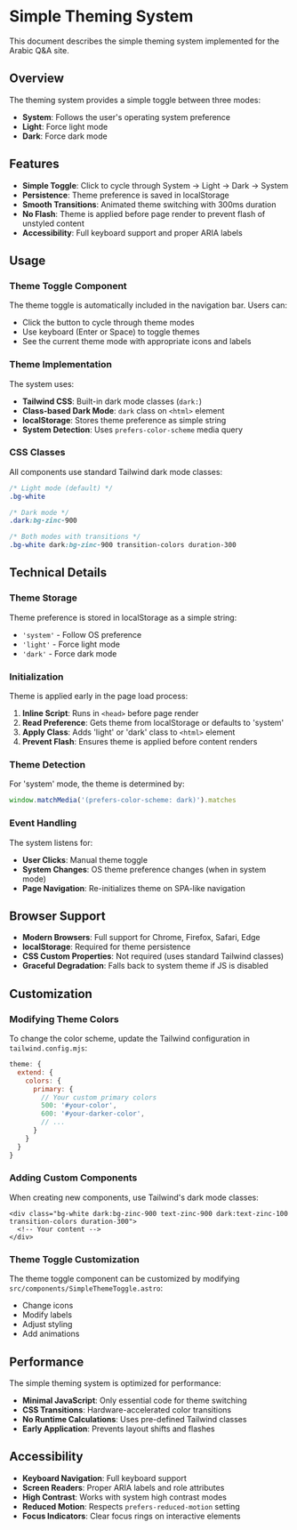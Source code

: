 # Simple Theming System

This document describes the simple theming system implemented for the Arabic Q&A site.

## Overview

The theming system provides a simple toggle between three modes:
- **System**: Follows the user's operating system preference
- **Light**: Force light mode
- **Dark**: Force dark mode

## Features

- **Simple Toggle**: Click to cycle through System → Light → Dark → System
- **Persistence**: Theme preference is saved in localStorage
- **Smooth Transitions**: Animated theme switching with 300ms duration
- **No Flash**: Theme is applied before page render to prevent flash of unstyled content
- **Accessibility**: Full keyboard support and proper ARIA labels

## Usage

### Theme Toggle Component

The theme toggle is automatically included in the navigation bar. Users can:
- Click the button to cycle through theme modes
- Use keyboard (Enter or Space) to toggle themes
- See the current theme mode with appropriate icons and labels

### Theme Implementation

The system uses:
- **Tailwind CSS**: Built-in dark mode classes (`dark:`)
- **Class-based Dark Mode**: `dark` class on `<html>` element
- **localStorage**: Stores theme preference as simple string
- **System Detection**: Uses `prefers-color-scheme` media query

### CSS Classes

All components use standard Tailwind dark mode classes:

```css
/* Light mode (default) */
.bg-white

/* Dark mode */
.dark:bg-zinc-900

/* Both modes with transitions */
.bg-white dark:bg-zinc-900 transition-colors duration-300
```

## Technical Details

### Theme Storage

Theme preference is stored in localStorage as a simple string:
- `'system'` - Follow OS preference
- `'light'` - Force light mode  
- `'dark'` - Force dark mode

### Initialization

Theme is applied early in the page load process:

1. **Inline Script**: Runs in `<head>` before page render
2. **Read Preference**: Gets theme from localStorage or defaults to 'system'
3. **Apply Class**: Adds 'light' or 'dark' class to `<html>` element
4. **Prevent Flash**: Ensures theme is applied before content renders

### Theme Detection

For 'system' mode, the theme is determined by:
```javascript
window.matchMedia('(prefers-color-scheme: dark)').matches
```

### Event Handling

The system listens for:
- **User Clicks**: Manual theme toggle
- **System Changes**: OS theme preference changes (when in system mode)
- **Page Navigation**: Re-initializes theme on SPA-like navigation

## Browser Support

- **Modern Browsers**: Full support for Chrome, Firefox, Safari, Edge
- **localStorage**: Required for theme persistence
- **CSS Custom Properties**: Not required (uses standard Tailwind classes)
- **Graceful Degradation**: Falls back to system theme if JS is disabled

## Customization

### Modifying Theme Colors

To change the color scheme, update the Tailwind configuration in `tailwind.config.mjs`:

```javascript
theme: {
  extend: {
    colors: {
      primary: {
        // Your custom primary colors
        500: '#your-color',
        600: '#your-darker-color',
        // ...
      }
    }
  }
}
```

### Adding Custom Components

When creating new components, use Tailwind's dark mode classes:

```astro
<div class="bg-white dark:bg-zinc-900 text-zinc-900 dark:text-zinc-100 transition-colors duration-300">
  <!-- Your content -->
</div>
```

### Theme Toggle Customization

The theme toggle component can be customized by modifying `src/components/SimpleThemeToggle.astro`:
- Change icons
- Modify labels
- Adjust styling
- Add animations

## Performance

The simple theming system is optimized for performance:
- **Minimal JavaScript**: Only essential code for theme switching
- **CSS Transitions**: Hardware-accelerated color transitions
- **No Runtime Calculations**: Uses pre-defined Tailwind classes
- **Early Application**: Prevents layout shifts and flashes

## Accessibility

- **Keyboard Navigation**: Full keyboard support
- **Screen Readers**: Proper ARIA labels and role attributes
- **High Contrast**: Works with system high contrast modes
- **Reduced Motion**: Respects `prefers-reduced-motion` setting
- **Focus Indicators**: Clear focus rings on interactive elements